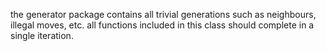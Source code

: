 the generator package contains all trivial generations such as neighbours, illegal moves, etc. all functions included in this class should complete in a single iteration.
